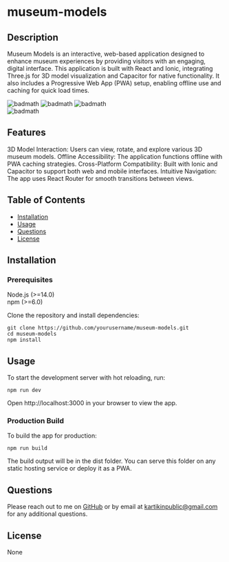# museum-models

## Description

Museum Models is an interactive, web-based application designed to enhance museum experiences by providing visitors with an engaging, digital interface. This application is built with React and Ionic, integrating Three.js for 3D model visualization and Capacitor for native functionality. It also includes a Progressive Web App (PWA) setup, enabling offline use and caching for quick load times.
<br>

![badmath](https://img.shields.io/github/languages/top/nitrotap/museum-models)
![badmath](https://img.shields.io/github/issues/nitrotap/museum-models)
![badmath](https://img.shields.io/github/forks/nitrotap/museum-models)  
![badmath](https://img.shields.io/github/stars/nitrotap/museum-models)
<br>

## Features

3D Model Interaction: Users can view, rotate, and explore various 3D museum models.
Offline Accessibility: The application functions offline with PWA caching strategies.
Cross-Platform Compatibility: Built with Ionic and Capacitor to support both web and mobile interfaces.
Intuitive Navigation: The app uses React Router for smooth transitions between views.

## Table of Contents

- [Installation](#Installation)
- [Usage](#Usage)
- [Questions](#Questions)
- [License](#License)

## Installation

### Prerequisites

Node.js (>=14.0)  
npm (>=6.0)

Clone the repository and install dependencies:

```
git clone https://github.com/yourusername/museum-models.git
cd museum-models
npm install
```

## Usage

To start the development server with hot reloading, run:

`npm run dev`

Open http://localhost:3000 in your browser to view the app.

### Production Build

To build the app for production:

`npm run build`

The build output will be in the dist folder. You can serve this folder on any static hosting service or deploy it as a PWA.

## Questions

Please reach out to me on [GitHub](https://github.com/nitrotap) or by email at kartikinpublic@gmail.com for any additional questions.

## License

None
